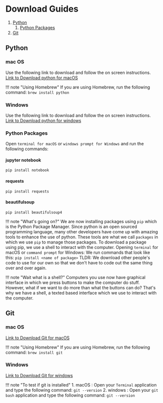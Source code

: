 # Download Guides
1. [Python](#python)
    1. [Python Packages](#python/packages)
2. [Git](#git)

<a name="python"></a>

## Python

### mac OS
Use the following link to download and follow the on screen instructions.
<a href="https://www.python.org/downloads/" target="_blank">Link to Download python for macOS</a>

!!! note "Using Homebrew"
    If you are using Homebrew, run the following command:
        `brew install python`

### Windows
Use the following link to download and follow the on screen instructions.
<a href="https://www.python.org/downloads/" target="_blank">Link to Download python for windows</a>

<a name="python/packages"></a>

### Python Packages
Open `terminal for macOS` or `windows prompt for Windows` and run the following commands:

#### jupyter notebook
`pip install notebook`
#### requests
`pip install requests`
#### beautifulsoup
`pip install beautifulsoup4`

!!! note "What's going on?"
    We are now installing packages using `pip` which is the Python Package Manager.
    Since python is an open sourced programming language, many other developers have come up with amazing tools to enhance the use of python. These tools are what we call `packages` in which we use `pip` to manage those packages.
    To download a package using pip, we use a shell to interact with the computer.
    Opening `terminal` for macOS or `command prompt` for Windows:
        We run commands that look like this: `pip install <name of package>`
    TLDR: We download other people's code to use for our own so that we don't have to code out the same thing over and over again.

!!! note "Wait what is a shell?"
    Computers you use now have graphical interface in which we press buttons to make the computer do stuff.
    However, what if we want to do more than what the buttons can do?
    That's why we have a shell, a texted based interface which we use to interact with the computer.

<a name="git"></a>

## Git

### mac OS
<a href="https://sourceforge.net/projects/git-osx-installer/" target="_blank">Link to Download Git for macOS</a>

!!! note "Using Homebrew"
    If you are using Homebrew, run the following command:
        `brew install git`

### Windows
<a href="https://git-scm.com/download/win" target="_blank">Link to Download Git for windows</a>

!!! note "To test if git is installed"
    1. macOS : Open your `Terminal` application and type the following command: `git --version`
    2. windows : Open your `git bash` application and type the following command: `git --version`